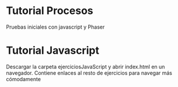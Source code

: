 # Tutorial Procesos
Pruebas iniciales con javascript y Phaser

# Tutorial Javascript
Descargar la carpeta ejerciciosJavaScript y abrir index.html en un navegador. Contiene enlaces al resto de ejercicios para navegar más cómodamente
